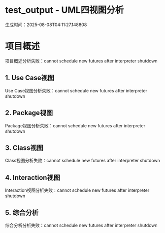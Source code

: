 # test_output - UML四视图分析

生成时间：2025-08-08T04:11:27.148808

# 项目概述

项目概述分析失败：cannot schedule new futures after interpreter shutdown

## 1. Use Case视图

Use Case视图分析失败：cannot schedule new futures after interpreter shutdown

## 2. Package视图

Package视图分析失败：cannot schedule new futures after interpreter shutdown

## 3. Class视图

Class视图分析失败：cannot schedule new futures after interpreter shutdown

## 4. Interaction视图

Interaction视图分析失败：cannot schedule new futures after interpreter shutdown

## 5. 综合分析

综合分析分析失败：cannot schedule new futures after interpreter shutdown